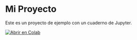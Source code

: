 # Mi Proyecto
Este es un proyecto de ejemplo con un cuaderno de Jupyter.

[![Abrir en Colab](https://colab.research.google.com/assets/colab-badge.svg)](https://colab.research.google.com/github/carloskurix/Machine-Learning/blob/main/kuri/ML1.ipynb)
